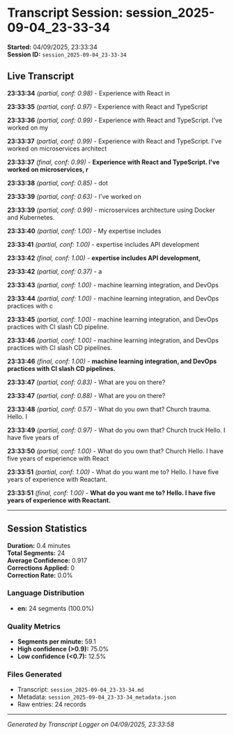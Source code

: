 # Transcript Session: session_2025-09-04_23-33-34

**Started:** 04/09/2025, 23:33:34  
**Session ID:** `session_2025-09-04_23-33-34`

## Live Transcript

**23:33:34** *(partial, conf: 0.98)* - Experience with React in

**23:33:35** *(partial, conf: 0.97)* - Experience with React and TypeScript

**23:33:36** *(partial, conf: 0.99)* - Experience with React and TypeScript. I've worked on my

**23:33:37** *(partial, conf: 0.99)* - Experience with React and TypeScript. I've worked on microservices architect

**23:33:37** *(final, conf: 0.99)* - **Experience with React and TypeScript. I've worked on microservices, r**

**23:33:38** *(partial, conf: 0.85)* - dot

**23:33:39** *(partial, conf: 0.63)* - I've worked on

**23:33:39** *(partial, conf: 0.99)* - microservices architecture using Docker and Kubernetes.

**23:33:40** *(partial, conf: 1.00)* - My expertise includes

**23:33:41** *(partial, conf: 1.00)* - expertise includes API development

**23:33:42** *(final, conf: 1.00)* - **expertise includes API development,**

**23:33:42** *(partial, conf: 0.37)* - a

**23:33:43** *(partial, conf: 1.00)* - machine learning integration, and DevOps

**23:33:44** *(partial, conf: 1.00)* - machine learning integration, and DevOps practices with c

**23:33:45** *(partial, conf: 1.00)* - machine learning integration, and DevOps practices with CI slash CD pipeline.

**23:33:46** *(partial, conf: 1.00)* - machine learning integration, and DevOps practices with CI slash CD pipelines.

**23:33:46** *(final, conf: 1.00)* - **machine learning integration, and DevOps practices with CI slash CD pipelines.**

**23:33:47** *(partial, conf: 0.83)* - What are you on there?

**23:33:47** *(partial, conf: 0.88)* - What are you on there?

**23:33:48** *(partial, conf: 0.57)* - What do you own that? Church trauma. Hello. I

**23:33:49** *(partial, conf: 0.97)* - What do you own that? Church truck Hello. I have five years of

**23:33:50** *(partial, conf: 1.00)* - What do you own that? Church Hello. I have five years of experience with React

**23:33:51** *(partial, conf: 1.00)* - What do you want me to? Hello. I have five years of experience with Reactant.

**23:33:51** *(final, conf: 1.00)* - **What do you want me to? Hello. I have five years of experience with Reactant.**



---

## Session Statistics

**Duration:** 0.4 minutes  
**Total Segments:** 24  
**Average Confidence:** 0.917  
**Corrections Applied:** 0  
**Correction Rate:** 0.0%

### Language Distribution
- **en:** 24 segments (100.0%)

### Quality Metrics
- **Segments per minute:** 59.1
- **High confidence (>0.9):** 75.0%
- **Low confidence (<0.7):** 12.5%

### Files Generated
- Transcript: `session_2025-09-04_23-33-34.md`
- Metadata: `session_2025-09-04_23-33-34_metadata.json`
- Raw entries: 24 records

---
*Generated by Transcript Logger on 04/09/2025, 23:33:58*
